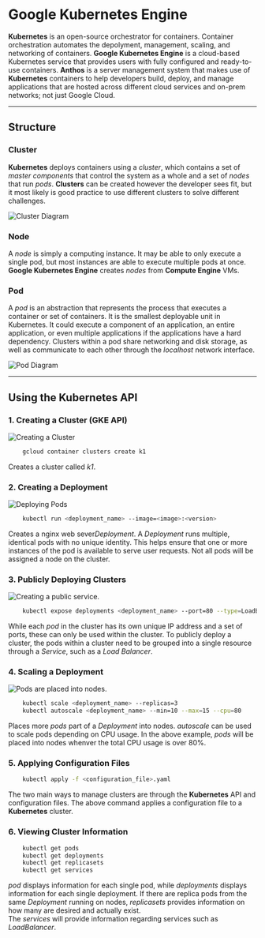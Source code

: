 # Google Kubernetes Engine

**Kubernetes** is an open-source orchestrator for containers. Container orchestration automates the depolyment, management, scaling, and networking of containers. **Google Kubernetes Engine** is a cloud-based Kubernetes service that provides users with fully configured and ready-to-use containers. **Anthos** is a server management system that makes use of **Kubernetes** containers to help developers build, deploy, and manage applications that are hosted across different cloud services and on-prem networks; not just Google Cloud.

- - - -

## Structure

### Cluster

**Kubernetes** deploys containers using a *cluster*, which contains a set of *master components* that control the system as a whole and a set of *nodes* that run *pods*. **Clusters** can be created however the developer sees fit, but it most likely is good practice to use different clusters to solve different challenges.

![Cluster Diagram](./images/cluster.png)

### Node

A *node* is simply a computing instance. It may be able to only execute a single pod, but most instances are able to execute multiple pods at once. **Google Kubernetes Engine** creates *nodes* from **Compute Engine** VMs. 

### Pod

A *pod* is an abstraction that represents the process that executes a container or set of containers. It is the smallest deployable unit in Kubernetes. It could execute a component of an application, an entire application, or even multiple applications if the applications have a hard dependency. Clusters within a pod share networking and disk storage, as well as communicate to each other through the *localhost* network interface.

![Pod Diagram](./images/pod.png)

- - - -

## Using the Kubernetes API

### 1. Creating a Cluster __(GKE API)__

![Creating a Cluster](./images/k1.png)

```bash
    gcloud container clusters create k1
```

Creates a cluster called *k1*.

### 2. Creating a Deployment

![Deploying Pods](./images/k2.png)

```bash
    kubectl run <deployment_name> --image=<image>:<version>
```

Creates a nginx web sever*Deployment*. A *Deployment* runs multiple, identical pods with no unique identity. This helps ensure that one or more instances of the pod is available to serve user requests. Not all pods will be assigned a node on the cluster.

### 3. Publicly Deploying Clusters

![Creating a public service.](./images/k3.png)

```bash
    kubectl expose deployments <deployment_name> --port=80 --type=LoadBalancer
```

While each *pod* in the cluster has its own unique IP address and a set of ports, these can only be used within the cluster. To publicly deploy a cluster, the pods within a cluster need to be grouped into a single resource through a *Service*, such as a *Load Balancer*.

### 4. Scaling a Deployment

![Pods are placed into nodes.](./images/k4.png)

```bash
    kubectl scale <deployment_name> --replicas=3
    kubectl autoscale <deployment_name> --min=10 --max=15 --cpu=80
```

Places more *pods* part of a *Deployment* into nodes. *autoscale* can be used to scale pods depending on CPU usage. In the above example, *pods* will be placed into nodes whenver the total CPU usage is over 80%. 

### 5. Applying Configuration Files

```bash
    kubectl apply -f <configuration_file>.yaml
```

The two main ways to manage clusters are through the **Kubernetes** API and configuration files. The above command applies a configuration file to a **Kubernetes** cluster. 

### 6. Viewing Cluster Information

```bash
    kubectl get pods
    kubectl get deployments
    kubectl get replicasets
    kubectl get services
```

*pod* displays information for each single pod, while *deployments* displays information for each single deployment. If there are replica pods from the same *Deployment* running on nodes, *replicasets* provides information on how many are desired and actually exist.  
The *services* will provide information regarding services such as *LoadBalancer*.